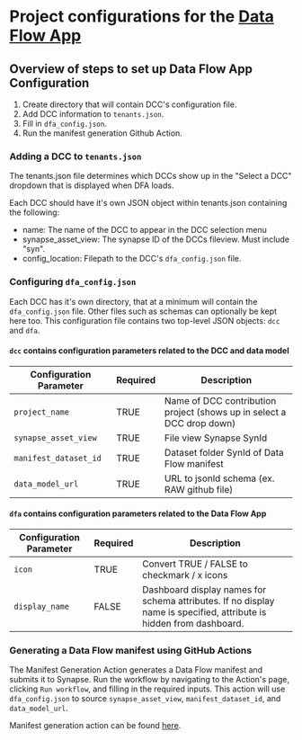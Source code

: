 # Project configurations for the [Data Flow App](https://github.com/Sage-Bionetworks/data_flow)

## Overview of steps to set up Data Flow App Configuration

1. Create directory that will contain DCC's configuration file.
2. Add DCC information to `tenants.json`.
3. Fill in `dfa_config.json`.
4. Run the manifest generation Github Action.

### Adding a DCC to `tenants.json`

The tenants.json file determines which DCCs show up in the "Select a DCC" dropdown that is displayed when DFA loads.

Each DCC should have it's own JSON object within tenants.json containing the following:

- name: The name of the DCC to appear in the DCC selection menu
- synapse_asset_view: The synapse ID of the DCCs fileview. Must include "syn".
- config_location: Filepath to the DCC's `dfa_config.json` file.

### Configuring `dfa_config.json`

Each DCC has it's own directory, that at a minimum will contain the `dfa_config.json` file. Other files such as schemas can optionally be kept here too. This configuration file contains two top-level JSON objects: `dcc` and `dfa`.

#### `dcc` contains configuration parameters related to the DCC and data model

| Configuration Parameter | Required | Description                                                           |
| ----------------------- | -------- | --------------------------------------------------------------------- |
| `project_name`          | TRUE     | Name of DCC contribution project (shows up in select a DCC drop down) |
| `synapse_asset_view`    | TRUE     | File view Synapse SynId                                               |
| `manifest_dataset_id`   | TRUE     | Dataset folder SynId of Data Flow manifest                            |
| `data_model_url`        | TRUE     | URL to jsonld schema (ex. RAW github file)                            |

#### `dfa` contains configuration parameters related to the Data Flow App

| Configuration Parameter | Required | Description                                                                                                         |
| ----------------------- | -------- | ------------------------------------------------------------------------------------------------------------------- |
| `icon`                  | TRUE     | Convert TRUE / FALSE to checkmark / x icons                                                                         |
| `display_name`          | FALSE    | Dashboard display names for schema attributes. If no display name is specified, attribute is hidden from dashboard. |

### Generating a Data Flow manifest using GitHub Actions

The Manifest Generation Action generates a Data Flow manifest and submits it to Synapse. Run the workflow by navigating to the Action's page, clicking `Run workflow`, and filling in the required inputs. This action will use `dfa_config.json` to source `synapse_asset_view`, `manifest_dataset_id`, and `data_model_url`.

Manifest generation action can be found [here](https://github.com/Sage-Bionetworks/data_flow_config/actions/workflows/generate_manifest.yml).
